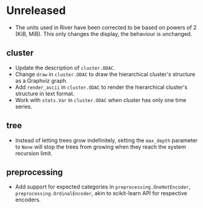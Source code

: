 # Unreleased

- The units used in River have been corrected to be based on powers of 2 (KiB, MiB). This only changes the display, the behaviour is unchanged.

## cluster

- Update the description of `cluster.ODAC`.
- Change `draw` in `cluster.ODAC` to draw the hierarchical cluster's structure as a Graphviz graph.
- Add `render_ascii` in `cluster.ODAC` to render the hierarchical cluster's structure in text format.
- Work with `stats.Var` in `cluster.ODAC` when cluster has only one time series.

## tree

- Instead of letting trees grow indefinitely, setting the `max_depth` parameter to `None` will stop the trees from growing when they reach the system recursion limit.

## preprocessing

- Add support for expected categories in `preprocessing.OneHotEncoder`, `preprocessing.OrdinalEncoder`, akin to scikit-learn API for respective encoders.
